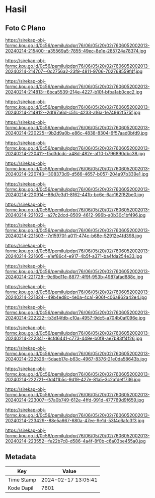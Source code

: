 # Hasil

## Foto C Plano

https://sirekap-obj-formc.kpu.go.id/0c56/pemilu/pdpr/76/06/05/20/02/7606052002013-20240214-215400--a35569a5-7855-49ec-8e1e-285724a78374.jpg

https://sirekap-obj-formc.kpu.go.id/0c56/pemilu/pdpr/76/06/05/20/02/7606052002013-20240214-214707--0c2756a2-23f9-4811-9706-702768559f4f.jpg

https://sirekap-obj-formc.kpu.go.id/0c56/pemilu/pdpr/76/06/05/20/02/7606052002013-20240214-214813--6bca5539-214e-4227-b10f-bfba1ab0cec2.jpg

https://sirekap-obj-formc.kpu.go.id/0c56/pemilu/pdpr/76/06/05/20/02/7606052002013-20240214-214912--2df67a6d-c51c-4233-a16a-1e74962f575f.jpg

https://sirekap-obj-formc.kpu.go.id/0c56/pemilu/pdpr/76/06/05/20/02/7606052002013-20240214-220225--9b2d9a0b-e86c-4838-8304-6f57aad0bfd9.jpg

https://sirekap-obj-formc.kpu.go.id/0c56/pemilu/pdpr/76/06/05/20/02/7606052002013-20240214-220411--f5d3dcdc-a48d-482e-af10-b796890dbc38.jpg

https://sirekap-obj-formc.kpu.go.id/0c56/pemilu/pdpr/76/06/05/20/02/7606052002013-20240214-220743--308373d9-d566-4657-b057-204a97b339e1.jpg

https://sirekap-obj-formc.kpu.go.id/0c56/pemilu/pdpr/76/06/05/20/02/7606052002013-20240214-220914--86d7e3d1-8f62-441b-bc6e-6ac162f82be0.jpg

https://sirekap-obj-formc.kpu.go.id/0c56/pemilu/pdpr/76/06/05/20/02/7606052002013-20240214-221022--a27c2dcd-8509-4612-996b-a0b30c1bf496.jpg

https://sirekap-obj-formc.kpu.go.id/0c56/pemilu/pdpr/76/06/05/20/02/7606052002013-20240214-221503--7e15970f-a011-474c-b68e-52912e4fd398.jpg

https://sirekap-obj-formc.kpu.go.id/0c56/pemilu/pdpr/76/06/05/20/02/7606052002013-20240214-221605--e1ef86c4-e917-4b5f-a371-ba4fda254e33.jpg

https://sirekap-obj-formc.kpu.go.id/0c56/pemilu/pdpr/76/06/05/20/02/7606052002013-20240214-221728--9c6bd11e-8877-4f9f-953b-4987afad888c.jpg

https://sirekap-obj-formc.kpu.go.id/0c56/pemilu/pdpr/76/06/05/20/02/7606052002013-20240214-221824--49b4ed8c-4e0a-4ca1-906f-c06a862a42e4.jpg

https://sirekap-obj-formc.kpu.go.id/0c56/pemilu/pdpr/76/06/05/20/02/7606052002013-20240214-222222--b3d14fdb-c10a-4957-9dc5-a704b0af096e.jpg

https://sirekap-obj-formc.kpu.go.id/0c56/pemilu/pdpr/76/06/05/20/02/7606052002013-20240214-222341--9cfd6441-c773-449e-b0f8-ae7b83ff4f26.jpg

https://sirekap-obj-formc.kpu.go.id/0c56/pemilu/pdpr/76/06/05/20/02/7606052002013-20240214-222526--5daeb17e-b63c-4967-8376-21e0da58643b.jpg

https://sirekap-obj-formc.kpu.go.id/0c56/pemilu/pdpr/76/06/05/20/02/7606052002013-20240214-222721--0d4f1b5c-9d19-427e-81a5-3c2afdeff736.jpg

https://sirekap-obj-formc.kpu.go.id/0c56/pemilu/pdpr/76/06/05/20/02/7606052002013-20240214-223007--57a0b749-612e-4ffd-991d-477769d9f659.jpg

https://sirekap-obj-formc.kpu.go.id/0c56/pemilu/pdpr/76/06/05/20/02/7606052002013-20240214-223429--88e5a667-680a-47ee-9e1d-53f4c6afc3f3.jpg

https://sirekap-obj-formc.kpu.go.id/0c56/pemilu/pdpr/76/06/05/20/02/7606052002013-20240214-223552--fe22b7c8-d586-4a4f-8f0b-c6a03be455a0.jpg


## Metadata

| Key        | Value               |
| ---------- | ------------------- |
| Time Stamp | 2024-02-17 13:05:41 |
| Kode Dapil | 7601                |



